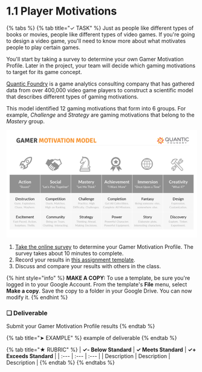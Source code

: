 # 1.1 Player Motivations

{% tabs %}
{% tab title="✓ TASK" %}
Just as people like different types of books or movies, people like different types of video games. If you're going to design a video game, you'll need to know more about what motivates people to play certain games.

You'll start by taking a survey to determine your own Gamer Motivation Profile. Later in the project, your team will decide which gaming motivations to target for its game concept.

[Quantic Foundry](http://quanticfoundry.com/) is a game analytics consulting company that has gathered data from over 400,000 video game players to construct a scientific model that describes different types of gaming motivations.

This model identified 12 gaming motivations that form into 6 groups. For example, _Challenge_ and _Strategy_ are gaming motivations that belong to the _Mastery_ group.

![](../../.gitbook/assets/gamer-motivation-model.png)

1. [Take the online survey](https://apps.quanticfoundry.com/surveys/start/gamerprofile/) to determine your Gamer Motivation Profile. The survey takes about 10 minutes to complete.
2. Record your results in [this assignment template](https://drive.google.com/open?id=1QtWFyRvM4sgI5W1iHRpx-60IMaf7P4drH122iJjbMoc).
3. Discuss and compare your results with others in the class.

{% hint style="info" %}
**MAKE A COPY:**  To use a template, be sure you're logged in to your Google Account. From the template's **File** menu, select **Make a copy**. Save the copy to a folder in your Google Drive. You can now modify it.
{% endhint %}

### **❏ Deliverable**

Submit your Gamer Motivation Profile results
{% endtab %}

{% tab title="➤ EXAMPLE" %}
example of deliverable
{% endtab %}

{% tab title="★ RUBRIC" %}
| **✓- Below Standard** | **✓ Meets Standard** | **✓+ Exceeds Standard** |
| :--- | :--- | :--- |
| Description | Description | Description |
{% endtab %}
{% endtabs %}

